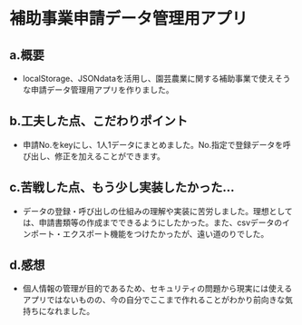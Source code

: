 # 補助事業申請データ管理用アプリ

## a.概要
- localStorage、JSONdataを活用し、園芸農業に関する補助事業で使えそうな申請データ管理用アプリを作りました。

## b.工夫した点、こだわりポイント
- 申請No.をkeyにし、1人1データにまとめました。No.指定で登録データを呼び出し、修正を加えることができます。

## c.苦戦した点、もう少し実装したかった...
- データの登録・呼び出しの仕組みの理解や実装に苦労しました。理想としては、申請書類等の作成までできるようにしたかった。また、csvデータのインポート・エクスポート機能をつけたかったが、遠い道のりでした。

## d.感想
- 個人情報の管理が目的であるため、セキュリティの問題から現実には使えるアプリではないものの、今の自分でここまで作れることがわかり前向きな気持ちになれました。
